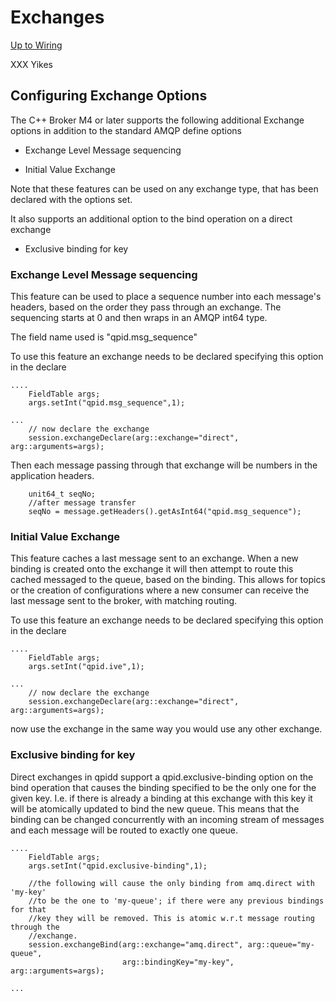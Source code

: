 # Exchanges

[Up to Wiring](wiring.html)

XXX Yikes

## Configuring Exchange Options

The C++ Broker M4 or later supports the following additional Exchange
options in addition to the standard AMQP define options

-   Exchange Level Message sequencing

-   Initial Value Exchange

Note that these features can be used on any exchange type, that has been
declared with the options set.

It also supports an additional option to the bind operation on a direct
exchange

-   Exclusive binding for key

### Exchange Level Message sequencing

This feature can be used to place a sequence number into each message's
headers, based on the order they pass through an exchange. The
sequencing starts at 0 and then wraps in an AMQP int64 type.

The field name used is "qpid.msg\_sequence"

To use this feature an exchange needs to be declared specifying this
option in the declare

    ....
        FieldTable args;
        args.setInt("qpid.msg_sequence",1);

    ...
        // now declare the exchange
        session.exchangeDeclare(arg::exchange="direct", arg::arguments=args);

Then each message passing through that exchange will be numbers in the
application headers.

        unit64_t seqNo;
        //after message transfer
        seqNo = message.getHeaders().getAsInt64("qpid.msg_sequence");

### Initial Value Exchange

This feature caches a last message sent to an exchange. When a new
binding is created onto the exchange it will then attempt to route this
cached messaged to the queue, based on the binding. This allows for
topics or the creation of configurations where a new consumer can
receive the last message sent to the broker, with matching routing.

To use this feature an exchange needs to be declared specifying this
option in the declare

    ....
        FieldTable args;
        args.setInt("qpid.ive",1);

    ...
        // now declare the exchange
        session.exchangeDeclare(arg::exchange="direct", arg::arguments=args);

now use the exchange in the same way you would use any other exchange.

### Exclusive binding for key

Direct exchanges in qpidd support a qpid.exclusive-binding option on the
bind operation that causes the binding specified to be the only one for
the given key. I.e. if there is already a binding at this exchange with
this key it will be atomically updated to bind the new queue. This means
that the binding can be changed concurrently with an incoming stream of
messages and each message will be routed to exactly one queue.

    ....
        FieldTable args;
        args.setInt("qpid.exclusive-binding",1);

        //the following will cause the only binding from amq.direct with 'my-key' 
        //to be the one to 'my-queue'; if there were any previous bindings for that
        //key they will be removed. This is atomic w.r.t message routing through the
        //exchange.
        session.exchangeBind(arg::exchange="amq.direct", arg::queue="my-queue",
                             arg::bindingKey="my-key", arg::arguments=args);

    ...
